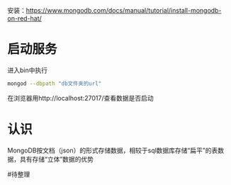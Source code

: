 安装：https://www.mongodb.com/docs/manual/tutorial/install-mongodb-on-red-hat/

# 启动服务
进入bin中执行
```bash
mongod --dbpath "db文件夹的url"
```
在浏览器用http://localhost:27017/查看数据是否启动

# 认识
MongoDB按文档（json）的形式存储数据，相较于sql数据库存储“扁平”的表数据，具有存储“立体”数据的优势

#待整理